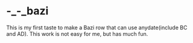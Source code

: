 # -_-_bazi
This is my first taste to make a Bazi row that can use anydate(include BC and AD).  This work is not easy for me, but has much fun.
